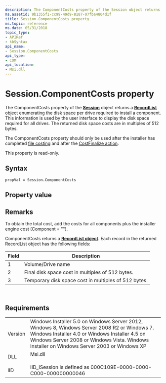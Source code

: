 ```yaml
---
description: The ComponentCosts property of the Session object returns a RecordList object enumerating the disk space per drive required to install a component.
ms.assetid: 9b1355f1-cc99-49d9-8187-07fba4804d1f
title: Session.ComponentCosts property
ms.topic: reference
ms.date: 05/31/2018
topic_type: 
- APIRef
- kbSyntax
api_name: 
- Session.ComponentCosts
api_type: 
- COM
api_location: 
- Msi.dll
---
```


# Session.ComponentCosts property

The ComponentCosts property of the [**Session**](session-object.md) object returns a [**RecordList**](recordlist-object.md) object enumerating the disk space per drive required to install a component. This information is used by the user interface to display the disk space required for all drives. The returned disk space costs are in multiples of 512 bytes.

The ComponentCosts property should only be used after the installer has completed [file costing](file-costing.md) and after the [CostFinalize action](costfinalize-action.md).

This property is read-only.

## Syntax


```JScript
propVal = Session.ComponentCosts
```



## Property value

## Remarks

To obtain the total cost, add the costs for all components plus the installer engine cost (Component = "").

ComponentCosts returns a [**RecordList object**](recordlist-object.md). Each record in the returned RecordList object has the following fields:



| Field | Description                                          |
|-------|------------------------------------------------------|
| 1     | Volume/Drive name                                    |
| 2     | Final disk space cost in multiples of 512 bytes.     |
| 3     | Temporary disk space cost in multiples of 512 bytes. |



 

## Requirements



|                    |                                                                                                                                                                                                                                                         |
|--------------------|---------------------------------------------------------------------------------------------------------------------------------------------------------------------------------------------------------------------------------------------------------|
| Version<br/> | Windows Installer 5.0 on Windows Server 2012, Windows 8, Windows Server 2008 R2 or Windows 7. Windows Installer 4.0 or Windows Installer 4.5 on Windows Server 2008 or Windows Vista. Windows Installer on Windows Server 2003 or Windows XP<br/> |
| DLL<br/>     | <dl> <dt>Msi.dll</dt> </dl>                                                                                                                                                                      |
| IID<br/>     | IID\_ISession is defined as 000C109E-0000-0000-C000-000000000046<br/>                                                                                                                                                                             |



 

 




